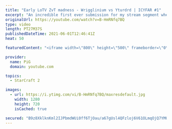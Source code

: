 ```yaml
---
title: "Early LoTV ZvT madness - Wrigglinium vs Yturdrd | ICYFAR #1"
excerpt: "An incredible first ever submission for my stream segment where I cast crazy viewer replays! Anyone can submit replays see the details on www.twitch.tv/x5_PiG -- Watch live at https://www.twitch.tv/x5_pig"
originalUrl: https://youtube.com/watch?v=B-HmRNfq7BQ
type: video
length: PT27M37S
publishedDateTime: 2021-06-01T12:46:41Z
heat: 50

featuredContent: "<iframe width=\"800\" height=\"500\" frameborder=\"0\" src=\"https://www.youtube.com/embed/B-HmRNfq7BQ\" allow=\"accelerometer; autoplay; encrypted-media; gyroscope; picture-in-picture\" allowfullscreen></iframe>"

provider:
  name: PiG
  domain: youtube.com

topics:
  - StarCraft 2

images:
  - url: https://i.ytimg.com/vi/B-HmRNfq7BQ/maxresdefault.jpg
    width: 1280
    height: 720
    isCached: true

secured: "B9z8XklknKml2IJPbmdWUi0ff6TjOau/a67gUsl4QFzloj6V61OLmqOjQ7YMQA4tKrtYAhyaKN4oHFzMd/x/whzOvbynVz4JxzaP0Es0CmcvR/vqvivy1Qi5L99rUK1VHU6kxRJk+PZJsaxpUkteVGA+ZYGJJFNc4K7/bnbsyBZkk8D1zdOA7wkMGVNFLGWBvJLDUry8yqjh3hTn2SPrpyVbUsK1bgnGZV2mzVBXc4g+j6A9FmhPzaIgb1uVO4AV27MwaqNp3aitePHIXnDkykKqBIkeyoptKHoUf9U462wtr3+50YZKJ1LiY66kHHnfb8utWdx0BZFrzZPK0H5x6QeFnx6WWf/dMpySg/ANr5m62PGRCDZskQJj+9FYwMBNoS87vdnknBBapybbOj0OXKDznpbRoOqdzDt+isS+s/4=;AAhrdGKH+2bW533inLatow=="
---
```


